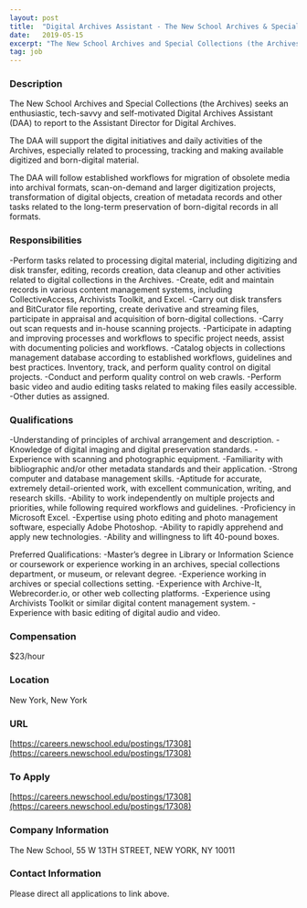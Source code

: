 ```yaml
---
layout: post
title:  "Digital Archives Assistant - The New School Archives & Special Collections"
date:   2019-05-15
excerpt: "The New School Archives and Special Collections (the Archives) seeks an enthusiastic, tech-savvy and self-motivated Digital Archives Assistant (DAA) to report to the Assistant Director for Digital Archives. The DAA will support the digital initiatives and daily activities of the Archives, especially related to processing, tracking and making available digitized..."
tag: job
---
```


### Description   

The New School Archives and Special Collections (the Archives) seeks an enthusiastic, tech-savvy and self-motivated Digital Archives Assistant (DAA) to report to the Assistant Director for Digital Archives.

The DAA will support the digital initiatives and daily activities of the Archives, especially related to processing, tracking and making available digitized and born-digital material.

The DAA will follow established workflows for migration of obsolete media into archival formats, scan-on-demand and larger digitization projects, transformation of digital objects, creation of metadata records and other tasks related to the long-term preservation of born-digital records in all formats.


### Responsibilities   

-Perform tasks related to processing digital material, including digitizing and disk transfer, editing, records creation, data cleanup and other activities related to digital collections in the Archives.
-Create, edit and maintain records in various content management systems, including CollectiveAccess, Archivists Toolkit, and Excel.
-Carry out disk transfers and BitCurator file reporting, create derivative and streaming files, participate in appraisal and acquisition of born-digital collections.
-Carry out scan requests and in-house scanning projects.
-Participate in adapting and improving processes and workflows to specific project needs, assist with documenting policies and workflows.
-Catalog objects in collections management database according to established workflows, guidelines and best practices.
Inventory, track, and perform quality control on digital projects.
-Conduct and perform quality control on web crawls.
-Perform basic video and audio editing tasks related to making files easily accessible.
-Other duties as assigned.


### Qualifications   

-Understanding of principles of archival arrangement and description.
-Knowledge of digital imaging and digital preservation standards.
-Experience with scanning and photographic equipment.
-Familiarity with bibliographic and/or other metadata standards and their application.
-Strong computer and database management skills.
-Aptitude for accurate, extremely detail-oriented work, with excellent communication, writing, and research skills.
-Ability to work independently on multiple projects and priorities, while following required workflows and guidelines.
-Proficiency in Microsoft Excel.
-Expertise using photo editing and photo management software, especially Adobe Photoshop.
-Ability to rapidly apprehend and apply new technologies.
-Ability and willingness to lift 40-pound boxes.

Preferred Qualifications: 
-Master’s degree in Library or Information Science or coursework or experience working in an archives, special collections department, or museum, or relevant degree.
-Experience working in archives or special collections setting. 
-Experience with Archive-It, Webrecorder.io, or other web collecting platforms.
-Experience using Archivists Toolkit or similar digital content management system.
-Experience with basic editing of digital audio and video.


### Compensation   

$23/hour


### Location   

New York, New York


### URL   

[https://careers.newschool.edu/postings/17308](https://careers.newschool.edu/postings/17308)

### To Apply   

[https://careers.newschool.edu/postings/17308](https://careers.newschool.edu/postings/17308)


### Company Information   

The New School, 55 W 13TH STREET, NEW YORK, NY 10011


### Contact Information   

Please direct all applications to link above. 

